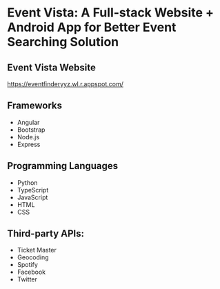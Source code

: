 # Event Vista: A Full-stack Website + Android App for Better Event Searching Solution

## Event Vista Website
https://eventfinderyyz.wl.r.appspot.com/

## Frameworks
* Angular
* Bootstrap
* Node.js
* Express

## Programming Languages
* Python
* TypeScript
* JavaScript
* HTML
* CSS

## Third-party APIs:
* Ticket Master
* Geocoding
* Spotify
* Facebook
* Twitter
